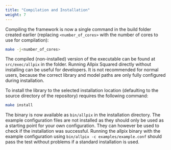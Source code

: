 ```yaml
---
title: "Compilation and Installation"
weight: 7
---
```


Compiling the framework is now a single command in the build folder
created earlier (replacing `<number_of_cores>` with the number of
cores to use for compilation):
```sh
make -j<number_of_cores>
```

The compiled (non-installed) version of the executable can be found at
`src/exec/allpix` in the folder. Running Allpix Squared directly without installing can
be useful for developers. It is not recommended for normal users,
because the correct library and model paths are only fully configured
during installation.

To install the library to the selected installation location (defaulting
to the source directory of the repository) requires the following
command:
```sh
make install
```

The binary is now available as `bin/allpix` in the installation
directory. The example configuration files are not installed as they
should only be used as a starting point for your own configuration. They
can however be used to check if the installation was successful. Running
the allpix binary with the example configuration using
`bin/allpix -c examples/example.conf` should pass the test without
problems if a standard installation is used.
